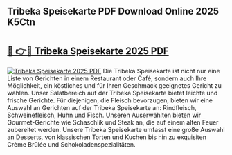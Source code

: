 ## Tribeka Speisekarte PDF Download Online 2025 K5Ctn

# <h2><a href="http://gcea7rn.nevu.top/?p=Tribeka+Speisekarte">🔗 👉🔴 Tribeka Speisekarte 2025 PDF</a></h2>

[![Tribeka Speisekarte 2025 PDF](https://i.imgur.com/dBaPXMq.png)](http://gcea7rn.nevu.top/?p=Tribeka+Speisekarte)
Die Tribeka Speisekarte ist nicht nur eine Liste von Gerichten in einem Restaurant oder Café, sondern auch Ihre Möglichkeit, ein köstliches und für Ihren Geschmack geeignetes Gericht zu wählen. Unser Salatbereich auf der Tribeka Speisekarte bietet leichte und frische Gerichte. Für diejenigen, die Fleisch bevorzugen, bieten wir eine Auswahl an Gerichten auf der Tribeka Speisekarte an: Rindfleisch, Schweinefleisch, Huhn und Fisch. Unseren Auserwählten bieten wir Gourmet-Gerichte wie Schaschlik und Steak an, die auf einem alten Feuer zubereitet werden. Unsere Tribeka Speisekarte umfasst eine große Auswahl an Desserts, von klassischen Torten und Kuchen bis hin zu exquisiten Crème Brûlée und Schokoladenspezialitäten.
